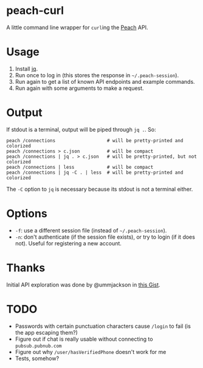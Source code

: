 # peach-curl

A little command line wrapper for `curl`ing the
[Peach](http://peach.cool/) API.

# Usage

1. Install [jq](https://stedolan.github.io/jq/).
1. Run once to log in (this stores the response in `~/.peach-session`).
2. Run again to get a list of known API endpoints and example commands.
3. Run again with some arguments to make a request.

# Output

If stdout is a terminal, output will be piped through `jq .`. So:

    peach /connections                   # will be pretty-printed and colorized
    peach /connections > c.json          # will be compact
    peach /connections | jq . > c.json   # will be pretty-printed, but not colorized
    peach /connections | less            # will be compact
    peach /connections | jq -C . | less  # will be pretty-printed and colorized

The `-C` option to `jq` is necessary because its stdout is not a
terminal either.

# Options

- `-f`: use a different session file (instead of `~/.peach-session`).
- `-n`: don't authenticate (if the session file exists), or try to login
  (if it does not). Useful for registering a new account.

# Thanks

Initial API exploration was done by @ummjackson in [this Gist](https://gist.github.com/ummjackson/4db1da44c509576c1d1b).

# TODO

- Passwords with certain punctuation characters cause `/login` to fail
  (is the app escaping them?)
- Figure out if chat is really usable without connecting to `pubsub.pubnub.com`
- Figure out why `/user/hasVerifiedPhone` doesn't work for me
- Tests, somehow?
